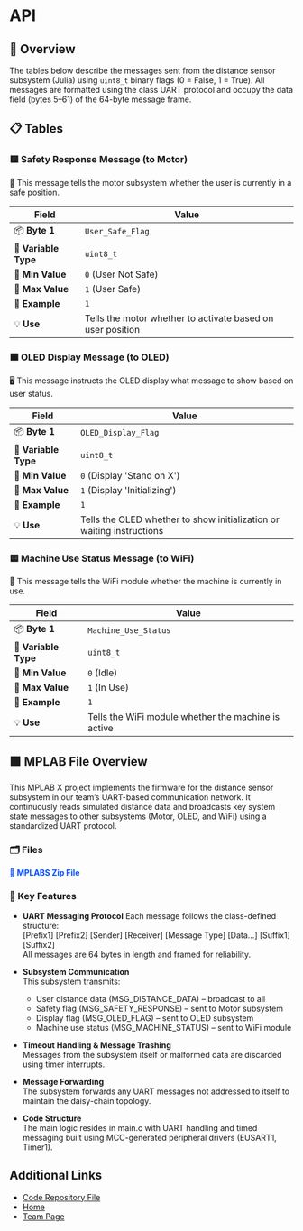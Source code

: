 # API

## 🌈 Overview

The tables below describe the messages sent from the distance sensor subsystem (Julia) using `uint8_t` binary flags (0 = False, 1 = True). All messages are formatted using the class UART protocol and occupy the data field (bytes 5–61) of the 64-byte message frame.

## 📋 Tables

### 🟥 Safety Response Message (to Motor)

🚨 This message tells the motor subsystem whether the user is currently in a safe position.

| Field | Value |
|-------|-------|
| 📦 **Byte 1** | `User_Safe_Flag` |
| 📐 **Variable Type** | `uint8_t` |
| 🔻 **Min Value** | `0` (User Not Safe) |
| 🔺 **Max Value** | `1` (User Safe) |
| 🔢 **Example** | `1` |
| 💡 **Use** | Tells the motor whether to activate based on user position |

### 🟧 OLED Display Message (to OLED)

🖥️ This message instructs the OLED display what message to show based on user status.

| Field | Value |
|-------|-------|
| 📦 **Byte 1** | `OLED_Display_Flag` |
| 📐 **Variable Type** | `uint8_t` |
| 🔻 **Min Value** | `0` (Display 'Stand on X') |
| 🔺 **Max Value** | `1` (Display 'Initializing') |
| 🔢 **Example** | `1` |
| 💡 **Use** | Tells the OLED whether to show initialization or waiting instructions |

### 🟨 Machine Use Status Message (to WiFi)

📶 This message tells the WiFi module whether the machine is currently in use.

| Field | Value |
|-------|-------|
| 📦 **Byte 1** | `Machine_Use_Status` |
| 📐 **Variable Type** | `uint8_t` |
| 🔻 **Min Value** | `0` (Idle) |
| 🔺 **Max Value** | `1` (In Use) |
| 🔢 **Example** | `1` |
| 💡 **Use** | Tells the WiFi module whether the machine is active |
 
## 🟩 MPLAB File Overview

This MPLAB X project implements the firmware for the distance sensor subsystem in our team’s UART-based communication network. It continuously reads simulated distance data and broadcasts key system state messages to other subsystems (Motor, OLED, and WiFi) using a standardized UART protocol.

### 🗂️ Files

<ul style="list-style-type: none; padding-left: 0;">
  <li>
    <a href="https://github.com/user-attachments/files/19401314/CLASSIC_MESSAGE_STRUCTURE.X.2.zip)" style="color:#004dff; text-decoration: none;">📁 <strong>MPLABS Zip File</strong></a>
  </li>
  </ul>

### 📑 Key Features

- **UART Messaging Protocol** 
  Each message follows the class-defined structure:  
  [Prefix1] [Prefix2] [Sender] [Receiver] [Message Type] [Data...] [Suffix1] [Suffix2]  
  All messages are 64 bytes in length and framed for reliability.

- **Subsystem Communication**  
  This subsystem transmits:
  - User distance data (MSG_DISTANCE_DATA) – broadcast to all
  - Safety flag (MSG_SAFETY_RESPONSE) – sent to Motor subsystem
  - Display flag (MSG_OLED_FLAG) – sent to OLED subsystem
  - Machine use status (MSG_MACHINE_STATUS) – sent to WiFi module

- **Timeout Handling & Message Trashing**  
  Messages from the subsystem itself or malformed data are discarded using timer interrupts.

- **Message Forwarding**  
  The subsystem forwards any UART messages not addressed to itself to maintain the daisy-chain topology.

- **Code Structure**  
  The main logic resides in main.c with UART handling and timed messaging built using MCC-generated peripheral drivers (EUSART1, Timer1).

<h2>Additional Links</h2>
<ul>
    <li><a href="https://github.com/user-attachments/files/20049301/vl53l1x_pico.zip">Code Repository File</a></li>
    <li><a href="https://juliasmith141414.github.io/juliasmith-stemteresting/">Home</a></li>
    <li><a href="https://egr314-2025-s-301.github.io/main-page/">Team Page</a></li>
</ul>
